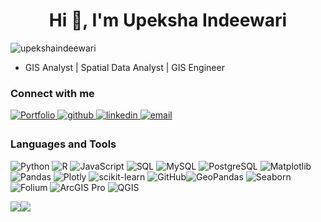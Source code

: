 <h1 align="center">Hi 👋, I'm Upeksha Indeewari</h1>


<p align="left"> <img src="https://komarev.com/ghpvc/?username=upekshaindeewari&label=Profile%20views&color=0e75b6&style=flat" alt="upekshaindeewari" /> </p>

- GIS Analyst | Spatial Data Analyst | GIS Engineer

### Connect with me  
<a href="https://upekshaindeewari.github.io/portfolio/" target="_blank">
  <img src="https://img.shields.io/badge/Portfolio-%23000000.svg?style=for-the-badge&logo=portfolio&logoColor=white" alt="Portfolio" />
</a>
<a href="https://github.com/UpekshaIndeewari" target="_blank">
<img src=https://img.shields.io/badge/github-%2324292e.svg?&style=for-the-badge&logo=github&logoColor=white alt=github style="margin-bottom: 5px;" />
</a>
<a href="https://www.linkedin.com/in/upeksha-indeewari/" target="_blank">
<img src=https://img.shields.io/badge/linkedin-%231E77B5.svg?&style=for-the-badge&logo=linkedin&logoColor=white alt=linkedin style="margin-bottom: 5px;" />
</a>
<a href="mailto:indiedirisooriya@gmail.com" target="_blank">
<img src="https://img.shields.io/badge/email-%23D14836.svg?&style=for-the-badge&logo=gmail&logoColor=white" alt="email" style="margin-bottom: 5px;" />
</a>

### Languages and Tools
![Python](https://img.shields.io/badge/python-3670A0?style=for-the-badge&logo=python&logoColor=ffdd54) ![R](https://img.shields.io/badge/r-%23276DC3.svg?style=for-the-badge&logo=r&logoColor=white) ![JavaScript](https://img.shields.io/badge/javascript-%23323330.svg?style=for-the-badge&logo=javascript&logoColor=%23F7DF1E) ![SQL](https://img.shields.io/badge/SQL-4479A1.svg?style=for-the-badge&logo=database&logoColor=white&color=EFB036)  ![MySQL](https://img.shields.io/badge/mysql-4479A1.svg?style=for-the-badge&logo=mysql&logoColor=white&color=green) ![PostgreSQL](https://img.shields.io/badge/PostgreSQL-336791.svg?style=for-the-badge&logo=postgresql&logoColor=white)  ![Matplotlib](https://img.shields.io/badge/Matplotlib-%23ffffff.svg?style=for-the-badge&logo=Matplotlib&logoColor=black&color=E52020) ![Pandas](https://img.shields.io/badge/pandas-%23150458.svg?style=for-the-badge&logo=pandas&logoColor=white&color=4B164C) ![Plotly](https://img.shields.io/badge/Plotly-%233F4F75.svg?style=for-the-badge&logo=plotly&logoColor=white) ![scikit-learn](https://img.shields.io/badge/scikit--learn-%23F7931E.svg?style=for-the-badge&logo=scikit-learn&logoColor=white) ![GitHub](https://img.shields.io/badge/github-%23121011.svg?style=for-the-badge&logo=github&logoColor=white)![GeoPandas](https://img.shields.io/badge/GeoPandas-00876c.svg?style=for-the-badge&logo=geopandas&logoColor=white) ![Seaborn](https://img.shields.io/badge/Seaborn-1f77b4.svg?style=for-the-badge&logo=seaborn&logoColor=white&color=C14600) ![Folium](https://img.shields.io/badge/Folium-77b300.svg?style=for-the-badge&logo=folium&logoColor=white&color=780C28) ![ArcGIS Pro](https://img.shields.io/badge/ArcGIS%20Pro-007AC2.svg?style=for-the-badge&logo=esri&logoColor=white) ![QGIS](https://img.shields.io/badge/QGIS-589632.svg?style=for-the-badge&logo=qgis&logoColor=white)  

![](https://github-readme-stats.vercel.app/api/top-langs/?username=UpekshaIndeewari&theme=default_repocard&hide_border=false&include_all_commits=false&count_private=false&layout=compact)![](https://github-readme-stats.vercel.app/api?username=UpekshaIndeewari&theme=default_repocard&hide_border=false&include_all_commits=false&count_private=false)<br/>




